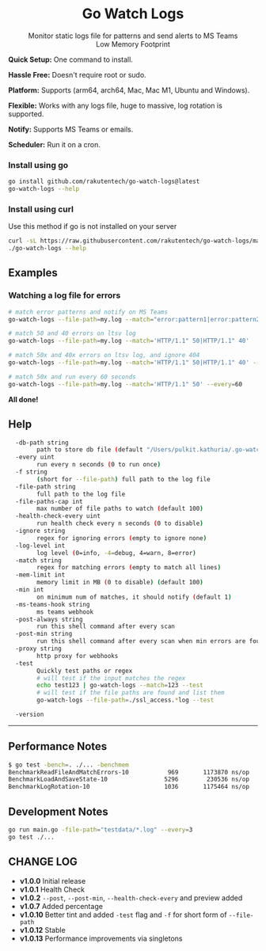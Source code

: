 <h1 align="center">
  Go Watch Logs
</h1>
<p align="center">
  Monitor static logs file for patterns and send alerts to MS Teams<br>
  Low Memory Footprint<br>
</p>

**Quick Setup:** One command to install.

**Hassle Free:** Doesn't require root or sudo.

**Platform:** Supports (arm64, arch64, Mac, Mac M1, Ubuntu and Windows).

**Flexible:** Works with any logs file, huge to massive, log rotation is supported.

**Notify:** Supports MS Teams or emails.

**Scheduler:** Run it on a cron.

### Install using go

```bash
go install github.com/rakutentech/go-watch-logs@latest
go-watch-logs --help
```

### Install using curl

Use this method if go is not installed on your server

```bash
curl -sL https://raw.githubusercontent.com/rakutentech/go-watch-logs/master/install.sh | sh
./go-watch-logs --help
```

## Examples

### Watching a log file for errors

```sh
# match error patterns and notify on MS Teams
go-watch-logs --file-path=my.log --match="error:pattern1|error:pattern2" --ms-teams-hook="https://outlook.office.com/webhook/xxxxx"

# match 50 and 40 errors on ltsv log
go-watch-logs --file-path=my.log --match='HTTP/1.1" 50|HTTP/1.1" 40'

# match 50x and 40x errors on ltsv log, and ignore 404
go-watch-logs --file-path=my.log --match='HTTP/1.1" 50|HTTP/1.1" 40' --ignore='HTTP/1.1" 404'

# match 50x and run every 60 seconds
go-watch-logs --file-path=my.log --match='HTTP/1.1" 50' --every=60
```

**All done!**

## Help

```sh
  -db-path string
    	path to store db file (default "/Users/pulkit.kathuria/.go-watch-logs.db")
  -every uint
    	run every n seconds (0 to run once)
  -f string
    	(short for --file-path) full path to the log file
  -file-path string
    	full path to the log file
  -file-paths-cap int
    	max number of file paths to watch (default 100)
  -health-check-every uint
    	run health check every n seconds (0 to disable)
  -ignore string
    	regex for ignoring errors (empty to ignore none)
  -log-level int
    	log level (0=info, -4=debug, 4=warn, 8=error)
  -match string
    	regex for matching errors (empty to match all lines)
  -mem-limit int
    	memory limit in MB (0 to disable) (default 100)
  -min int
    	on minimum num of matches, it should notify (default 1)
  -ms-teams-hook string
    	ms teams webhook
  -post-always string
    	run this shell command after every scan
  -post-min string
    	run this shell command after every scan when min errors are found
  -proxy string
    	http proxy for webhooks
  -test
    	Quickly test paths or regex
        # will test if the input matches the regex
    	echo test123 | go-watch-logs --match=123 --test
        # will test if the file paths are found and list them
    	go-watch-logs --file-path=./ssl_access.*log --test

  -version
```


----

## Performance Notes

```sh
$ go test -bench=. ./... -benchmem
BenchmarkReadFileAndMatchErrors-10    	     969	   1173870 ns/op	   12920 B/op	     146 allocs/op
BenchmarkLoadAndSaveState-10          	    5296	    230536 ns/op	    9179 B/op	     180 allocs/op
BenchmarkLogRotation-10               	    1036	   1175464 ns/op	   12930 B/op	     146 allocs/op
```

## Development Notes

```sh
go run main.go -file-path="testdata/*.log" --every=3
go test ./...
```


## CHANGE LOG

- **v1.0.0** Initial release
- **v1.0.1** Health Check
- **v1.0.2** `--post`, `--post-min`, `--health-check-every` and preview added
- **v1.0.7** Added percentage
- **v1.0.10** Better tint and added `-test` flag and `-f` for short form of `--file-path`
- **v1.0.12** Stable
- **v1.0.13** Performance improvements via singletons

